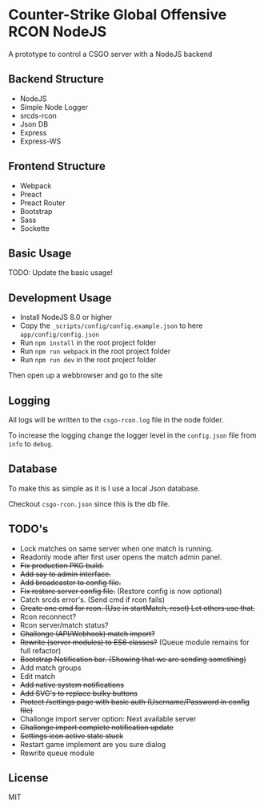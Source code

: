 # Counter-Strike Global Offensive RCON NodeJS

A prototype to control a CSGO server with a NodeJS backend

## Backend Structure
- NodeJS
- Simple Node Logger
- srcds-rcon
- Json DB
- Express
- Express-WS

## Frontend Structure
- Webpack
- Preact
- Preact Router
- Bootstrap
- Sass
- Sockette

## Basic Usage
TODO: Update the basic usage!

## Development Usage
- Install NodeJS 8.0 or higher
- Copy the `_scripts/config/config.example.json` to here `app/config/config.json`
- Run `npm install` in the root project folder
- Run `npm run webpack` in the root project folder
- Run `npm run dev` in the root project folder

Then open up a webbrowser and go to the site

## Logging
All logs will be written to the `csgo-rcon.log` file in the node folder.

To increase the logging change the logger level in the `config.json` file from `info` to `debug`.

## Database
To make this as simple as it is I use a local Json database.

Checkout `csgo-rcon.json` since this is the db file.

## TODO's
* Lock matches on same server when one match is running.
* Readonly mode after first user opens the match admin panel.
* ~~Fix production PKG build.~~
* ~~Add say to admin interface.~~
* ~~Add broadcaster to config file.~~
* ~~Fix restore server config file.~~ (Restore config is now optional)
* Catch srcds error's. (Send cmd if rcon fails)
* ~~Create one cmd for rcon. (Use in startMatch, reset) Let others use that.~~
* Rcon reconnect?
* Rcon server/match status?
* ~~Challonge (API/Webhook) match import?~~
* ~~Rewrite (server modules) to ES6 classes?~~ (Queue module remains for full refactor)
* ~~Bootstrap Notification bar. (Showing that we are sending something)~~
* Add match groups
* Edit match
* ~~Add native system notifications~~
* ~~Add SVG's to replace bulky buttons~~
* ~~Protect /settings page with basic auth (Username/Password in config file)~~
* Challonge import server option: Next available server
* ~~Challonge import complete notification update~~
* ~~Settings icon active state stuck~~
* Restart game implement are you sure dialog
* Rewrite queue module

## License

MIT
